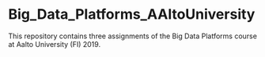 # Big_Data_Platforms_AAltoUniversity

This repository contains three assignments of the Big Data Platforms course at Aalto University (FI) 2019.
